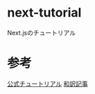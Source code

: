 # next-tutorial
Next.jsのチュートリアル

# 参考
[公式チュートリアル](https://nextjs.org/learn/basics/create-nextjs-app)
[和訳記事](https://qiita.com/thesugar/items/01896c1faa8241e6b1bc)
